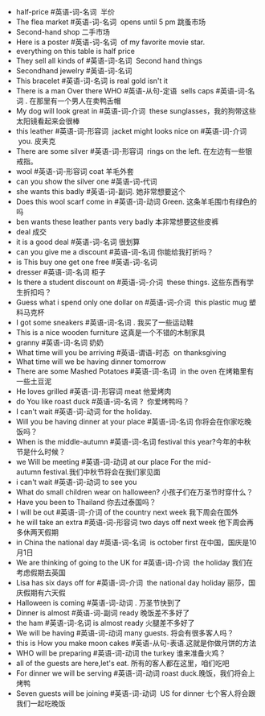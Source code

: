 - half-price #英语-词-名词  半价  
- The flea market #英语-词-名词  opens until 5 pm 跳蚤市场  
- Second-hand shop 二手市场  
- Here is a poster #英语-词-名词  of my favorite movie star.  
- everything on this table is half price  
- They sell all kinds of #英语-词-名词  Second hand things  
- Secondhand jewelry #英语-词-名词   
- This bracelet #英语-词-名词 is real gold isn't it  
- There is a man Over there WHO #英语-从句-定语  sells caps #英语-词-名词 . 在那里有一个男人在卖鸭舌帽  
- My dog will look great in #英语-词-介词  these sunglasses，我的狗带这些太阳镜看起来会很棒  
- this leather #英语-词-形容词  jacket might looks nice on #英语-词-介词  you.  皮夹克
- There are some silver #英语-词-形容词  rings on the left. 在左边有一些银戒指。
- wool #英语-词-形容词  coat 羊毛外套  
- can you show the silver one #英语-词-代词  
- she wants this badly #英语-词-副词. 她非常想要这个  
- Does this wool scarf come in #英语-词-动词 Green. 这条羊毛围巾有绿色的吗  
- ben wants these leather pants very badly 本非常想要这些皮裤  
- deal 成交  
- it is a good deal #英语-词-名词 很划算  
- can you give me a discount #英语-词-名词 你能给我打折吗？
- is This buy one get one free #英语-词-名词
- dresser #英语-词-名词 柜子
- Is there a student discount on #英语-词-介词  these things. 这些东西有学生折扣吗？  
- Guess what i spend only one dollar on #英语-词-介词  this plastic mug 塑料马克杯  
- I got some sneakers #英语-词-名词 . 我买了一些运动鞋  
- This is a nice wooden furniture 这真是一个不错的木制家具  
- granny #英语-词-名词 奶奶  
- What time will you be arriving #英语-谓语-时态  on thanksgiving
- What time will we be having dinner tomorrow 
- There are some Mashed Potatoes #英语-词-名词  in the oven 在烤箱里有一些土豆泥  
- He loves grilled #英语-词-形容词 meat 他爱烤肉  
- do You like roast duck #英语-词-名词 ?  你爱烤鸭吗？  
- I can't wait #英语-词-动词 for the holiday. 
- Will you be having dinner at your place #英语-词-名词 你将会在你家吃晚饭吗？  
- When is the middle-autumn #英语-词-名词 festival this year?今年的中秋节是什么时候？  
- we Will be meeting #英语-词-动词 at our place For the mid-autumn festival.我们中秋节将会在我们家见面  
- i can't wait #英语-词-动词 to see you  
- What do small children wear on halloween? 小孩子们在万圣节时穿什么？  
- Have you been to Thailand 你去过泰国吗？  
- I will be out #英语-词-介词 of the country next week 我下周会在国外
- he will take an extra #英语-词-形容词 two days off next week  他下周会再多休两天假期  
- in China the national day #英语-词-名词  is october first 在中国，国庆是10月1日  
- We are thinking of going to the UK for #英语-词-介词  the holiday 我们在考虑假期去英国  
- Lisa has six days off for #英语-词-介词  the national day holiday 丽莎，国庆假期有六天假  
- Halloween is coming #英语-词-动词 . 万圣节快到了  
- Dinner is almost #英语-词-副词  ready 晚饭差不多好了  
- the ham #英语-词-名词  is almost ready 火腿差不多好了  
- We will be having #英语-词-动词 many guests. 将会有很多客人吗？  
- this is How you make moon cakes #英语-从句-表语.这就是你做月饼的方法  
- WHO will be preparing #英语-词-动词 the turkey 谁来准备火鸡？  
- all of the guests are here,let's eat. 所有的客人都在这里，咱们吃吧  
- For dinner we will be serving #英语-词-动词 roast duck.晚饭，我们将会上烤鸭  
- Seven guests will be joining #英语-词-动词  US for dinner 七个客人将会跟我们一起吃晚饭
